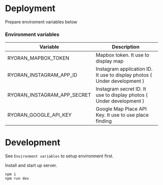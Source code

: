 

# Deployment
Prepare enviroment variables below

### Environment variables

|Variable|Description|
|---|---|
|RYORAN_MAPBOX_TOKEN|Mapbox token. It use to display map|
|RYORAN_INSTAGRAM_APP_ID|Instagram application ID. It use to display photos ( Under development )|
|RYORAN_INSTAGRAM_APP_SECRET|Instagram secret ID. It use to display photos ( Under development )|
|RYORAN_GOOGLE_API_KEY|Google Map Place API Key. It use to use place finding|

# Development

See `Environment variables` to setup environment first.

Install and start up server.
```
npm i
npm run dev
```
